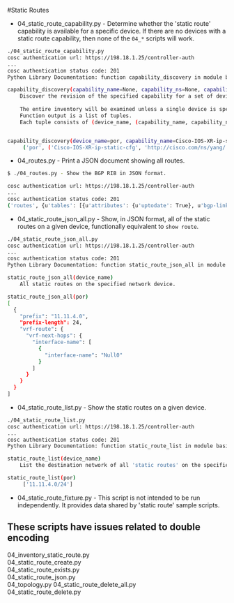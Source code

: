 #Static Routes

* 04_static\_route\_capability.py - Determine whether the 'static route' capability is available for a specific device. If there are no devices with a static route capability, then none of the `04_*` scripts will work.

```bash
./04_static_route_capability.py 
cosc authentication url: https://198.18.1.25/controller-auth
...
cosc authentication status code: 201
Python Library Documentation: function capability_discovery in module basics.inventory

capability_discovery(capability_name=None, capability_ns=None, capability_revision=None, device_name=None)
    Discover the revision of the specified capability for a set of devices.
    
    The entire inventory will be examined unless a single device is specified.
    Function output is a list of tuples. 
    Each tuple consists of (device_name, (capability_name, capability_ns, capability_revision).


capability_discovery(device_name=por, capability_name=Cisco-IOS-XR-ip-static-cfg, capability_ns=http://cisco.com/ns/yang/)
	 ('por', ('Cisco-IOS-XR-ip-static-cfg', 'http://cisco.com/ns/yang/', '2015-01-07'))
```

* 04_routes.py - Print a JSON document showing all routes.

```bash
$ ./04_routes.py - Show the BGP RIB in JSON format.

cosc authentication url: https://198.18.1.25/controller-auth
...
cosc authentication status code: 201
('routes', {u'tables': [{u'attributes': {u'uptodate': True}, u'bgp-linkstate:linkstate-routes': {u'linkstate-route': [{u'ip-reachability-information': u'56.0.0.0/24', u'protocol-id': u'isis-level2', u'attributes': {u'origin': {u'value': u'igp'}, u'local-pref': {u'pref': 100}, u'prefix-attributes': {u'prefix-metric': 10}, u'as-path': {}}, u'identifier': 0, u'route-key': u'AAMALwIAAAAAAAAAAAEAABoCAAAEAAD/4AIBAAQeHh4eAgMABgAAAAAAMAEJAAQYOAAA', u'advertising-node-descriptors': {u'domain-id': 505290270, u'as-number': 65504, u'isis-node': {u'iso-system-id': u'AAAAAAAw'}}},...

```

* 04_static\_route\_json_all.py - Show, in JSON format, all of the static routes on a given device, functionally equivalent to `show route`.

```bash
./04_static_route_json_all.py 
cosc authentication url: https://198.18.1.25/controller-auth
...
cosc authentication status code: 201
Python Library Documentation: function static_route_json_all in module basics.routes

static_route_json_all(device_name)
    All static routes on the specified network device.

static_route_json_all(por)
[
  {
    "prefix": "11.11.4.0", 
    "prefix-length": 24, 
    "vrf-route": {
      "vrf-next-hops": {
        "interface-name": [
          {
            "interface-name": "Null0"
          }
        ]
      }
    }
  }
]
```

* 04_static_route_list.py - Show the static routes on a given device.

```bash
./04_static_route_list.py 
cosc authentication url: https://198.18.1.25/controller-auth
...
cosc authentication status code: 201
Python Library Documentation: function static_route_list in module basics.routes

static_route_list(device_name)
    List the destination network of all 'static routes' on the specified device.

static_route_list(por)
	 ['11.11.4.0/24']
```

* 04_static_route_fixture.py - This script is not intended to be run independently. It provides data shared by 'static route' sample scripts.

## These scripts have issues related to double encoding

04_inventory_static_route.py   
04_static_route_create.py      
04_static_route_exists.py    
04_static_route_json.py  
04_topology.py
04_static_route_delete_all.py  
04_static_route_delete.py      

